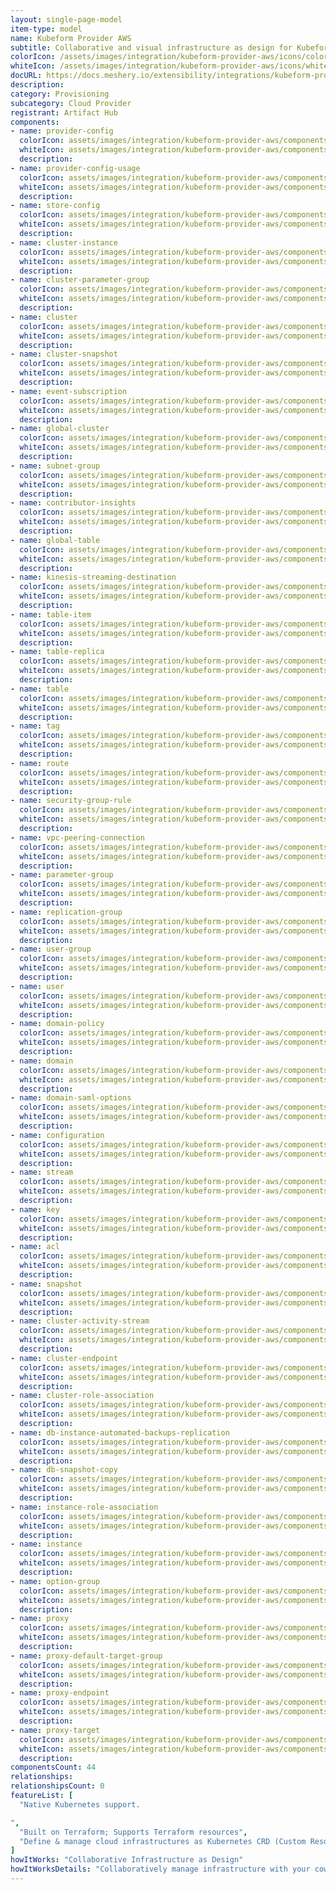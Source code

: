 ```yaml
---
layout: single-page-model
item-type: model
name: Kubeform Provider AWS
subtitle: Collaborative and visual infrastructure as design for Kubeform Provider AWS
colorIcon: /assets/images/integration/kubeform-provider-aws/icons/color/kubeform-provider-aws-color.svg
whiteIcon: /assets/images/integration/kubeform-provider-aws/icons/white/kubeform-provider-aws-white.svg
docURL: https://docs.meshery.io/extensibility/integrations/kubeform-provider-aws
description: 
category: Provisioning
subcategory: Cloud Provider
registrant: Artifact Hub
components: 
- name: provider-config
  colorIcon: assets/images/integration/kubeform-provider-aws/components/provider-config/icons/color/provider-config-color.svg
  whiteIcon: assets/images/integration/kubeform-provider-aws/components/provider-config/icons/white/provider-config-white.svg
  description: 
- name: provider-config-usage
  colorIcon: assets/images/integration/kubeform-provider-aws/components/provider-config-usage/icons/color/provider-config-usage-color.svg
  whiteIcon: assets/images/integration/kubeform-provider-aws/components/provider-config-usage/icons/white/provider-config-usage-white.svg
  description: 
- name: store-config
  colorIcon: assets/images/integration/kubeform-provider-aws/components/store-config/icons/color/store-config-color.svg
  whiteIcon: assets/images/integration/kubeform-provider-aws/components/store-config/icons/white/store-config-white.svg
  description: 
- name: cluster-instance
  colorIcon: assets/images/integration/kubeform-provider-aws/components/cluster-instance/icons/color/cluster-instance-color.svg
  whiteIcon: assets/images/integration/kubeform-provider-aws/components/cluster-instance/icons/white/cluster-instance-white.svg
  description: 
- name: cluster-parameter-group
  colorIcon: assets/images/integration/kubeform-provider-aws/components/cluster-parameter-group/icons/color/cluster-parameter-group-color.svg
  whiteIcon: assets/images/integration/kubeform-provider-aws/components/cluster-parameter-group/icons/white/cluster-parameter-group-white.svg
  description: 
- name: cluster
  colorIcon: assets/images/integration/kubeform-provider-aws/components/cluster/icons/color/cluster-color.svg
  whiteIcon: assets/images/integration/kubeform-provider-aws/components/cluster/icons/white/cluster-white.svg
  description: 
- name: cluster-snapshot
  colorIcon: assets/images/integration/kubeform-provider-aws/components/cluster-snapshot/icons/color/cluster-snapshot-color.svg
  whiteIcon: assets/images/integration/kubeform-provider-aws/components/cluster-snapshot/icons/white/cluster-snapshot-white.svg
  description: 
- name: event-subscription
  colorIcon: assets/images/integration/kubeform-provider-aws/components/event-subscription/icons/color/event-subscription-color.svg
  whiteIcon: assets/images/integration/kubeform-provider-aws/components/event-subscription/icons/white/event-subscription-white.svg
  description: 
- name: global-cluster
  colorIcon: assets/images/integration/kubeform-provider-aws/components/global-cluster/icons/color/global-cluster-color.svg
  whiteIcon: assets/images/integration/kubeform-provider-aws/components/global-cluster/icons/white/global-cluster-white.svg
  description: 
- name: subnet-group
  colorIcon: assets/images/integration/kubeform-provider-aws/components/subnet-group/icons/color/subnet-group-color.svg
  whiteIcon: assets/images/integration/kubeform-provider-aws/components/subnet-group/icons/white/subnet-group-white.svg
  description: 
- name: contributor-insights
  colorIcon: assets/images/integration/kubeform-provider-aws/components/contributor-insights/icons/color/contributor-insights-color.svg
  whiteIcon: assets/images/integration/kubeform-provider-aws/components/contributor-insights/icons/white/contributor-insights-white.svg
  description: 
- name: global-table
  colorIcon: assets/images/integration/kubeform-provider-aws/components/global-table/icons/color/global-table-color.svg
  whiteIcon: assets/images/integration/kubeform-provider-aws/components/global-table/icons/white/global-table-white.svg
  description: 
- name: kinesis-streaming-destination
  colorIcon: assets/images/integration/kubeform-provider-aws/components/kinesis-streaming-destination/icons/color/kinesis-streaming-destination-color.svg
  whiteIcon: assets/images/integration/kubeform-provider-aws/components/kinesis-streaming-destination/icons/white/kinesis-streaming-destination-white.svg
  description: 
- name: table-item
  colorIcon: assets/images/integration/kubeform-provider-aws/components/table-item/icons/color/table-item-color.svg
  whiteIcon: assets/images/integration/kubeform-provider-aws/components/table-item/icons/white/table-item-white.svg
  description: 
- name: table-replica
  colorIcon: assets/images/integration/kubeform-provider-aws/components/table-replica/icons/color/table-replica-color.svg
  whiteIcon: assets/images/integration/kubeform-provider-aws/components/table-replica/icons/white/table-replica-white.svg
  description: 
- name: table
  colorIcon: assets/images/integration/kubeform-provider-aws/components/table/icons/color/table-color.svg
  whiteIcon: assets/images/integration/kubeform-provider-aws/components/table/icons/white/table-white.svg
  description: 
- name: tag
  colorIcon: assets/images/integration/kubeform-provider-aws/components/tag/icons/color/tag-color.svg
  whiteIcon: assets/images/integration/kubeform-provider-aws/components/tag/icons/white/tag-white.svg
  description: 
- name: route
  colorIcon: assets/images/integration/kubeform-provider-aws/components/route/icons/color/route-color.svg
  whiteIcon: assets/images/integration/kubeform-provider-aws/components/route/icons/white/route-white.svg
  description: 
- name: security-group-rule
  colorIcon: assets/images/integration/kubeform-provider-aws/components/security-group-rule/icons/color/security-group-rule-color.svg
  whiteIcon: assets/images/integration/kubeform-provider-aws/components/security-group-rule/icons/white/security-group-rule-white.svg
  description: 
- name: vpc-peering-connection
  colorIcon: assets/images/integration/kubeform-provider-aws/components/vpc-peering-connection/icons/color/vpc-peering-connection-color.svg
  whiteIcon: assets/images/integration/kubeform-provider-aws/components/vpc-peering-connection/icons/white/vpc-peering-connection-white.svg
  description: 
- name: parameter-group
  colorIcon: assets/images/integration/kubeform-provider-aws/components/parameter-group/icons/color/parameter-group-color.svg
  whiteIcon: assets/images/integration/kubeform-provider-aws/components/parameter-group/icons/white/parameter-group-white.svg
  description: 
- name: replication-group
  colorIcon: assets/images/integration/kubeform-provider-aws/components/replication-group/icons/color/replication-group-color.svg
  whiteIcon: assets/images/integration/kubeform-provider-aws/components/replication-group/icons/white/replication-group-white.svg
  description: 
- name: user-group
  colorIcon: assets/images/integration/kubeform-provider-aws/components/user-group/icons/color/user-group-color.svg
  whiteIcon: assets/images/integration/kubeform-provider-aws/components/user-group/icons/white/user-group-white.svg
  description: 
- name: user
  colorIcon: assets/images/integration/kubeform-provider-aws/components/user/icons/color/user-color.svg
  whiteIcon: assets/images/integration/kubeform-provider-aws/components/user/icons/white/user-white.svg
  description: 
- name: domain-policy
  colorIcon: assets/images/integration/kubeform-provider-aws/components/domain-policy/icons/color/domain-policy-color.svg
  whiteIcon: assets/images/integration/kubeform-provider-aws/components/domain-policy/icons/white/domain-policy-white.svg
  description: 
- name: domain
  colorIcon: assets/images/integration/kubeform-provider-aws/components/domain/icons/color/domain-color.svg
  whiteIcon: assets/images/integration/kubeform-provider-aws/components/domain/icons/white/domain-white.svg
  description: 
- name: domain-saml-options
  colorIcon: assets/images/integration/kubeform-provider-aws/components/domain-saml-options/icons/color/domain-saml-options-color.svg
  whiteIcon: assets/images/integration/kubeform-provider-aws/components/domain-saml-options/icons/white/domain-saml-options-white.svg
  description: 
- name: configuration
  colorIcon: assets/images/integration/kubeform-provider-aws/components/configuration/icons/color/configuration-color.svg
  whiteIcon: assets/images/integration/kubeform-provider-aws/components/configuration/icons/white/configuration-white.svg
  description: 
- name: stream
  colorIcon: assets/images/integration/kubeform-provider-aws/components/stream/icons/color/stream-color.svg
  whiteIcon: assets/images/integration/kubeform-provider-aws/components/stream/icons/white/stream-white.svg
  description: 
- name: key
  colorIcon: assets/images/integration/kubeform-provider-aws/components/key/icons/color/key-color.svg
  whiteIcon: assets/images/integration/kubeform-provider-aws/components/key/icons/white/key-white.svg
  description: 
- name: acl
  colorIcon: assets/images/integration/kubeform-provider-aws/components/acl/icons/color/acl-color.svg
  whiteIcon: assets/images/integration/kubeform-provider-aws/components/acl/icons/white/acl-white.svg
  description: 
- name: snapshot
  colorIcon: assets/images/integration/kubeform-provider-aws/components/snapshot/icons/color/snapshot-color.svg
  whiteIcon: assets/images/integration/kubeform-provider-aws/components/snapshot/icons/white/snapshot-white.svg
  description: 
- name: cluster-activity-stream
  colorIcon: assets/images/integration/kubeform-provider-aws/components/cluster-activity-stream/icons/color/cluster-activity-stream-color.svg
  whiteIcon: assets/images/integration/kubeform-provider-aws/components/cluster-activity-stream/icons/white/cluster-activity-stream-white.svg
  description: 
- name: cluster-endpoint
  colorIcon: assets/images/integration/kubeform-provider-aws/components/cluster-endpoint/icons/color/cluster-endpoint-color.svg
  whiteIcon: assets/images/integration/kubeform-provider-aws/components/cluster-endpoint/icons/white/cluster-endpoint-white.svg
  description: 
- name: cluster-role-association
  colorIcon: assets/images/integration/kubeform-provider-aws/components/cluster-role-association/icons/color/cluster-role-association-color.svg
  whiteIcon: assets/images/integration/kubeform-provider-aws/components/cluster-role-association/icons/white/cluster-role-association-white.svg
  description: 
- name: db-instance-automated-backups-replication
  colorIcon: assets/images/integration/kubeform-provider-aws/components/db-instance-automated-backups-replication/icons/color/db-instance-automated-backups-replication-color.svg
  whiteIcon: assets/images/integration/kubeform-provider-aws/components/db-instance-automated-backups-replication/icons/white/db-instance-automated-backups-replication-white.svg
  description: 
- name: db-snapshot-copy
  colorIcon: assets/images/integration/kubeform-provider-aws/components/db-snapshot-copy/icons/color/db-snapshot-copy-color.svg
  whiteIcon: assets/images/integration/kubeform-provider-aws/components/db-snapshot-copy/icons/white/db-snapshot-copy-white.svg
  description: 
- name: instance-role-association
  colorIcon: assets/images/integration/kubeform-provider-aws/components/instance-role-association/icons/color/instance-role-association-color.svg
  whiteIcon: assets/images/integration/kubeform-provider-aws/components/instance-role-association/icons/white/instance-role-association-white.svg
  description: 
- name: instance
  colorIcon: assets/images/integration/kubeform-provider-aws/components/instance/icons/color/instance-color.svg
  whiteIcon: assets/images/integration/kubeform-provider-aws/components/instance/icons/white/instance-white.svg
  description: 
- name: option-group
  colorIcon: assets/images/integration/kubeform-provider-aws/components/option-group/icons/color/option-group-color.svg
  whiteIcon: assets/images/integration/kubeform-provider-aws/components/option-group/icons/white/option-group-white.svg
  description: 
- name: proxy
  colorIcon: assets/images/integration/kubeform-provider-aws/components/proxy/icons/color/proxy-color.svg
  whiteIcon: assets/images/integration/kubeform-provider-aws/components/proxy/icons/white/proxy-white.svg
  description: 
- name: proxy-default-target-group
  colorIcon: assets/images/integration/kubeform-provider-aws/components/proxy-default-target-group/icons/color/proxy-default-target-group-color.svg
  whiteIcon: assets/images/integration/kubeform-provider-aws/components/proxy-default-target-group/icons/white/proxy-default-target-group-white.svg
  description: 
- name: proxy-endpoint
  colorIcon: assets/images/integration/kubeform-provider-aws/components/proxy-endpoint/icons/color/proxy-endpoint-color.svg
  whiteIcon: assets/images/integration/kubeform-provider-aws/components/proxy-endpoint/icons/white/proxy-endpoint-white.svg
  description: 
- name: proxy-target
  colorIcon: assets/images/integration/kubeform-provider-aws/components/proxy-target/icons/color/proxy-target-color.svg
  whiteIcon: assets/images/integration/kubeform-provider-aws/components/proxy-target/icons/white/proxy-target-white.svg
  description: 
componentsCount: 44
relationships: 
relationshipsCount: 0
featureList: [
  "Native Kubernetes support.

",
  "Built on Terraform; Supports Terraform resources",
  "Define & manage cloud infrastructures as Kubernetes CRD (Custom Resource Definition)"
]
howItWorks: "Collaborative Infrastructure as Design"
howItWorksDetails: "Collaboratively manage infrastructure with your coworkers synchronously sharing the same designs."
---
```

